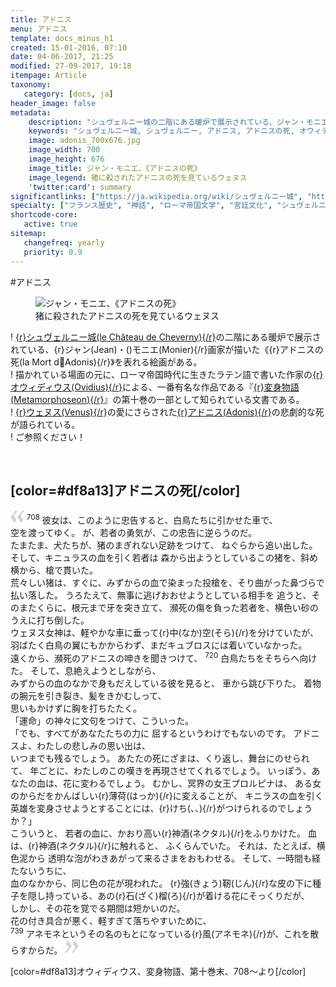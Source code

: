 ```yaml
---
title: アドニス
menu: アドニス
template: docs_minus_h1
created: 15-01-2016, 07:10
date: 04-06-2017, 21:25
modified: 27-09-2017, 19:18
itempage: Article
taxonomy:
   category: [docs, ja]
header_image: false
metadata:
    description: "シュヴェルニー城の二階にある暖炉で展示されている、ジャン・モニエ画家が描いたアドニスの死を表れる絵画の元に、オウィディウス作家が書いた変身物語の第十巻末のアドニス章を語る文書"
    keywords: "シュヴェルニー城, シュヴェルニー, アドニス, アドニスの死, オウィディウス, 変身物語, ジャン・モニエ, Cheverny, Jean MONIER, Adonis, La Mort d'Adonis, Château de Cheverny"
    image: adonis_700x676.jpg
    image_width: 700
    image_height: 676
    image_title: ジャン・モニエ、《アドニスの死》
    image_legend: 猪に殺されたアドニスの死を見ているウェヌス
    'twitter:card': summary
significantlinks: ["https://ja.wikipedia.org/wiki/シュヴェルニー城", "https://ja.wikipedia.org/wiki/オウィディウス", "https://ja.wikipedia.org/wiki/変身物語", "https://ja.wikipedia.org/wiki/アドニス", "https://ja.wikipedia.org/wiki/ウェヌス"]
specialty: ["フランス歴史", "神話", "ローマ帝国文学", "宮廷文化", "シュヴェルニー城", "シュヴェルニー", "アドニス", "アドニスの死", "オウィディウス", "変身物語", "ジャン・モニエ", "Cheverny", "Jean MONIER", "Adonis", "La Mort d'Adonis", "Château de Cheverny"]
shortcode-core:
   active: true
sitemap:
   changefreq: yearly
   priority: 0.9
---
```

#アドニス

<figure><picture>
<source
sizes="(max-width: 767px) 98vw, (min-width: 959px) 50vw, 86vw"
srcset="
/user/sites/docs/pages/01.home/04.chateaux-de-la-loire/03.cheverny/01.adonis/adonis-280.webp 280w,
/user/sites/docs/pages/01.home/04.chateaux-de-la-loire/03.cheverny/01.adonis/adonis-380.webp 380w,
/user/sites/docs/pages/01.home/04.chateaux-de-la-loire/03.cheverny/01.adonis/adonis-480.webp 480w,
/user/sites/docs/pages/01.home/04.chateaux-de-la-loire/03.cheverny/01.adonis/adonis-640.webp 640w,
/user/sites/docs/pages/01.home/04.chateaux-de-la-loire/03.cheverny/01.adonis/adonis_700x676.webp 700w"
type="image/webp" />
<img src="/user/sites/docs/pages/01.home/04.chateaux-de-la-loire/02.chenonceau/01.diane/diane_700x1050.jpg" alt="ジャン・モニエ、《アドニスの死》" title="ジャン・モニエ、《アドニスの死》" class="class-diane-img"
sizes="(max-width: 767px) 98vw, (min-width: 959px) 50vw, 86vw"
srcset="
/user/sites/docs/pages/01.home/04.chateaux-de-la-loire/03.cheverny/01.adonis/adonis-280.jpg 280w,
/user/sites/docs/pages/01.home/04.chateaux-de-la-loire/03.cheverny/01.adonis/adonis-380.jpg 380w,
/user/sites/docs/pages/01.home/04.chateaux-de-la-loire/03.cheverny/01.adonis/adonis-480.jpg 480w,
/user/sites/docs/pages/01.home/04.chateaux-de-la-loire/03.cheverny/01.adonis/adonis-640.jpg 640w,
/user/sites/docs/pages/01.home/04.chateaux-de-la-loire/03.cheverny/01.adonis/adonis_700x676.jpg 700w"
>
</picture><figcaption>猪に殺されたアドニスの死を見ているウェヌス</figcaption></figure>

! [{r}シュヴェルニー城(le&#160;Château&#160;de&#160;Cheverny){/r}][1]の二階にある暖炉で展示されている、{r}ジャン(Jean)・()モニエ(Monier){/r}画家が描いた《{r}アドニスの死(la&#160;Mort&#160;d&#19;Adonis){/r}》を表れる絵画がある。  
! 描かれている場面の元に、ローマ帝国時代に生きたラテン語で書いた作家の[{r}オウィディウス(Ovidius){/r}][2]による、一番有名な作品である『[{r}変身物語(Metamorphoseon){/r}][3]』の第十巻の一部として知られている文書である。  
! [{r}ウェヌス(Venus){/r}][4]の愛にさらされた[{r}アドニス(Adonis){/r}][5]の悲劇的な死が語られている。  
! ご参照ください！

<br>

## [color=#df8a13]アドニスの死[/color]

<span><svg xmlns="http://www.w3.org/2000/svg" width="22px" height="22px" viewBox="0 0 78 78" fill="lightgrey" opacity="1"><path d="M76.5 9.0009L57.0898 32.605c-.88226 1.10283-.88226 1.54397-.88226 1.76454 0 1.10286 1.76455 3.30857 2.8674 4.632l13.0167 14.99877L61.50123 74.9545 50.4727 59.51456c-2.87047-3.97028-10.80793-15.88413-10.80793-19.19267 0-1.76458.6617-2.4263 6.6171-9.7051C60.8395 12.74754 63.04522 10.98297 70.98575 3.0455L76.5 9.00092zm-38.16172 0L18.9281 32.605c-.88228 1.10283-.88228 1.54397-.88228 1.76454 0 1.10286 1.76457 3.30857 2.86742 4.632L33.92688 54.0003 23.3395 74.9545 12.30793 59.51456C9.44053 55.54428 1.5 43.63043 1.5 40.3219c0-1.76458.6617-2.4263 6.6171-9.7051C22.67475 12.74754 24.88043 10.98297 32.82097 3.0455l5.51732 5.9554z"/></svg></span>
<sup>708</sup> 
彼女は、このように忠告すると、白鳥たちに引かせた車で、   
空を渡ってゆく。
が、若者の勇気が、この忠告に逆らうのだ。  
たまたま、犬たちが、猪のまぎれない足跡をつけて、
ねぐらから追い出した。
そして、キニュラスの血を引く若者は
森から出ようとしているこの猪を、斜め横から、槍で貫いた。  
荒々しい猪は、すぐに、みずからの血で染まった投槍を、そり曲がった鼻づらで
払い落した。
うろたえて、無事に逃げおおせようとしている相手を
追うと、そのまたくらに、根元まで牙を突き立て、
瀕死の傷を負った若者を、横色い砂のうえに打ち倒した。  
ウェヌス女神は、軽やかな車に垂って{r}中(なか)空(そら){/r}を分けていたが、 
羽ばたく白鳥の翼にもかからわず、まだキュブロスには着いていなかった。  
遠くから、瀕死のアドニスの呻きを聞きつけて、
<sup>720</sup> 
白鳥たちをそちらヘ向けた。
そして、息絶えようとしながら、    
みずからの血のなかで身もだえしている彼を見ると、
車から跳び下りた。
着物の腕元を引き裂き、髪をきかむしって、    
思いもかけずに胸を打ちたたく。  
「運命」の神々に文句をつけて、こういった。  
「でも、すべてがあなたたちの力に
屈するというわけでもないのです。
アドニスよ、わたしの悲しみの思い出は、  
いつまでも残るでしょう。
あたたの死にざまは、くり返し、舞台にのせられて、
年ごとに、わたしのこの嘆きを再現させてくれるでしょう。
いっぽう、あなたの血は、花に変わるでしょう。
むかし、冥界の女王プロルピナは、
ある女のからだをかんばしい{r}薄荷(はっか){/r}に変えることが、
キニラスの血を引く英雄を変身させようとすることには、{r}けち(、、){/r}がつけられるのでしょうか？」  
こういうと、
若者の血に、かおり高い{r}神酒(ネクタル){/r}をふりかけた。
血は、{r}神酒(ネクタル){/r}に触れると、
ふくらんでいた。
それは、たとえば、横色泥から
透明な泡がわきあがって来るさまをおもわせる。
そして、一時間も経たないうちに、  
血のなかから、同じ色の花が現われた。
{r}強(きょう)靭(じん){/r}な皮の下に種子を隠し持っている、あの{r}石(ざく)榴(ろ){/r}が着ける花にそっくりだが、  
しかし、その花を覚でる期間は短かいのだ。  
花の付き具合が悪く、軽すぎて落ちやすいために、  
<sup>739</sup> アネモネというその名のもとになっている{r}風(アネモネ){/r}が、これを散らすからだ。
 <span><svg xmlns="http://www.w3.org/2000/svg" width="22px" height="22px" viewBox="0 0 78 78" fill="lightgrey" opacity="1"><path d="M1.5 68.9991L20.9102 45.395c.88226-1.10283.88226-1.54397.88226-1.76454 0-1.10286-1.76455-3.30857-2.8674-4.632L5.90836 23.9997 16.49877 3.0455 27.5273 18.48544c2.87047 3.97028 10.80793 15.88413 10.80793 19.19267 0 1.76458-.6617 2.4263-6.6171 9.7051C17.1605 65.25246 14.95478 67.01703 7.01425 74.9545L1.5 68.99908zm38.16172 0L59.0719 45.395c.88228-1.10283.88228-1.54397.88228-1.76454 0-1.10286-1.76457-3.30857-2.86742-4.632L44.07312 23.9997 54.6605 3.0455l11.03157 15.43992C68.55947 22.45572 76.5 34.36957 76.5 37.6781c0 1.76458-.6617 2.4263-6.6171 9.7051C55.32526 65.25246 53.11957 67.01703 45.17904 74.9545l-5.51732-5.9554z"/></svg></span>  

[color=#df8a13]オウィディウス、変身物語、第十巻末、708～より[/color]  

[1]: https://ja.wikipedia.org/wiki/シュヴェルニー城 "https://ja.wikipedia.org/wiki/シュヴェルニー城"
[2]: https://ja.wikipedia.org/wiki/オウィディウス "https://ja.wikipedia.org/wiki/オウィディウス"
[3]: https://ja.wikipedia.org/wiki/変身物語 "https://ja.wikipedia.org/wiki/変身物語"
[4]: https://ja.wikipedia.org/wiki/アドニス "https://ja.wikipedia.org/wiki/アドニス"
[5]: https://ja.wikipedia.org/wiki/ウェヌス "https://ja.wikipedia.org/wiki/ウェヌス"